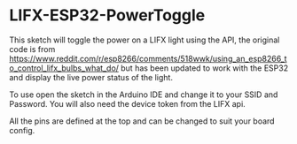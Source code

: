 # LIFX-ESP32-PowerToggle
This sketch will toggle the power on a LIFX light using the API, the original code is from https://www.reddit.com/r/esp8266/comments/518wwk/using_an_esp8266_to_control_lifx_bulbs_what_do/ but has been updated to work with the ESP32 and display the live power status of the light.


To use open the sketch in the Arduino IDE and change it to your SSID and Password.
You will also need the device token from the LIFX api.

All the pins are defined at the top and can be changed to suit your board config.
